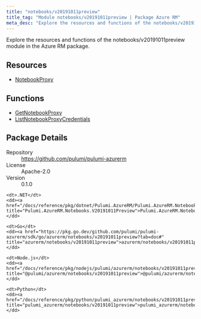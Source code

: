 ```yaml
---
title: "notebooks/v20191011preview"
title_tag: "Module notebooks/v20191011preview | Package Azure RM"
meta_desc: "Explore the resources and functions of the notebooks/v20191011preview module in the Azure RM package."
---
```


<!-- WARNING: this file was generated by Pulumi Docs Generator. -->
<!-- Do not edit by hand unless you're certain you know what you are doing! -->

Explore the resources and functions of the notebooks/v20191011preview module in the Azure RM package.

<h2 id="resources">Resources</h2>
<ul class="api">
    <li><a href="notebookproxy" title="NotebookProxy"><span class="symbol resource"></span>NotebookProxy</a></li>
</ul>

<h2 id="functions">Functions</h2>
<ul class="api">
    <li><a href="getnotebookproxy" title="GetNotebookProxy"><span class="symbol function"></span>GetNotebookProxy</a></li>
    <li><a href="listnotebookproxycredentials" title="ListNotebookProxyCredentials"><span class="symbol function"></span>ListNotebookProxyCredentials</a></li>
</ul>

<h2 id="package-details">Package Details</h2>
<dl class="package-details">
	<dt>Repository</dt>
	<dd><a href="https://github.com/pulumi/pulumi-azurerm">https://github.com/pulumi/pulumi-azurerm</a></dd>
	<dt>License</dt>
	<dd>Apache-2.0</dd>
	<dt>Version</dt>
	<dd>0.1.0</dd>
</dl>



<dl class="tabular">

    <dt>.NET</dt>
    <dd><a href="/docs/reference/pkg/dotnet/Pulumi.AzureRM/Pulumi.AzureRM.Notebooks.V20191011Preview.html" title="Pulumi.AzureRM.Notebooks.V20191011Preview">Pulumi.AzureRM.Notebooks.V20191011Preview</a></dd>

    <dt>Go</dt>
    <dd><a href="https://pkg.go.dev/github.com/pulumi/pulumi-azurerm/sdk/go/azurerm/notebooks/v20191011preview?tab=doc#" title="azurerm/notebooks/v20191011preview">azurerm/notebooks/v20191011preview</a></dd>

    <dt>Node.js</dt>
    <dd><a href="/docs/reference/pkg/nodejs/pulumi/azurerm/notebooks/v20191011preview/#" title="@pulumi/azurerm/notebooks/v20191011preview">@pulumi/azurerm/notebooks/v20191011preview</a></dd>

    <dt>Python</dt>
    <dd><a href="/docs/reference/pkg/python/pulumi_azurerm/notebooks/v20191011preview" title="pulumi_azurerm/notebooks/v20191011preview">pulumi_azurerm/notebooks/v20191011preview</a></dd>

</dl>

